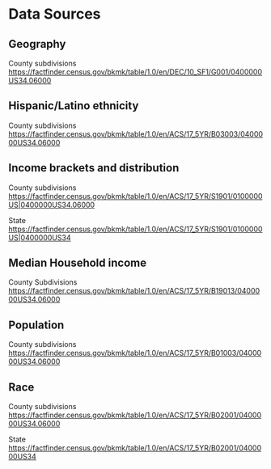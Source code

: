 # Data Sources

## Geography

County subdivisions
https://factfinder.census.gov/bkmk/table/1.0/en/DEC/10_SF1/G001/0400000US34.06000

## Hispanic/Latino ethnicity

County subdivisions
https://factfinder.census.gov/bkmk/table/1.0/en/ACS/17_5YR/B03003/0400000US34.06000

## Income brackets and distribution

County subdivisions
https://factfinder.census.gov/bkmk/table/1.0/en/ACS/17_5YR/S1901/0100000US|0400000US34.06000

State
https://factfinder.census.gov/bkmk/table/1.0/en/ACS/17_5YR/S1901/0100000US|0400000US34

## Median Household income

County Subdivisions
https://factfinder.census.gov/bkmk/table/1.0/en/ACS/17_5YR/B19013/0400000US34.06000

## Population

County subdivisions
https://factfinder.census.gov/bkmk/table/1.0/en/ACS/17_5YR/B01003/0400000US34.06000

## Race

County subdivisions
https://factfinder.census.gov/bkmk/table/1.0/en/ACS/17_5YR/B02001/0400000US34.06000

State
https://factfinder.census.gov/bkmk/table/1.0/en/ACS/17_5YR/B02001/0400000US34
